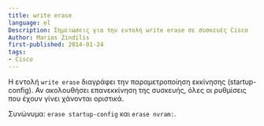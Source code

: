 ```yaml
---
title: write erase
language: el
Description: Σημειώσεις για την εντολή write erase σε συσκευές Cisco
Author: Marios Zindilis
first-published: 2014-01-24
tags:
- Cisco
---
```


Η εντολή `write erase` διαγράφει την παραμετροποίηση εκκίνησης 
(startup-config). Αν ακολουθήσει επανεκκίνηση της συσκευής, όλες οι 
ρυθμίσεις που έχουν γίνει χάνονται οριστικά.

Συνώνυμα: `erase startup-config` και `erase nvram:`.
